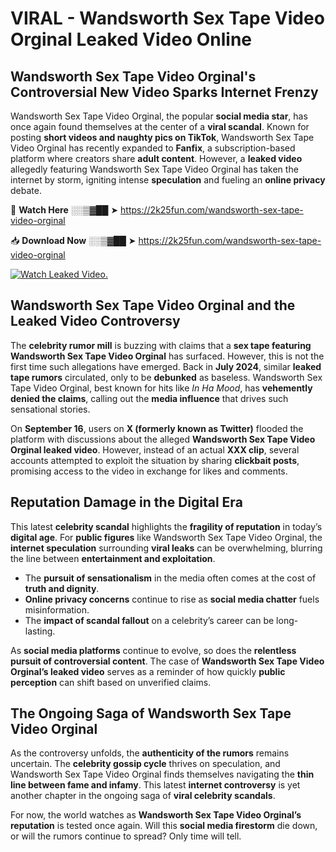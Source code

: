# VIRAL - Wandsworth Sex Tape Video Orginal Leaked Video Online

## **Wandsworth Sex Tape Video Orginal's Controversial New Video Sparks Internet Frenzy**  

Wandsworth Sex Tape Video Orginal, the popular **social media star**, has once again found themselves at the center of a **viral scandal**. Known for posting **short videos and naughty pics on TikTok**, Wandsworth Sex Tape Video Orginal has recently expanded to **Fanfix**, a subscription-based platform where creators share **adult content**. However, a **leaked video** allegedly featuring Wandsworth Sex Tape Video Orginal has taken the internet by storm, igniting intense **speculation** and fueling an **online privacy** debate.  

🔴 **Watch Here** ░░▒▓██ ➤ https://2k25fun.com/wandsworth-sex-tape-video-orginal  

📥 **Download Now** ░░▒▓██ ➤ https://2k25fun.com/wandsworth-sex-tape-video-orginal  

[![Watch Leaked Video.](https://miro.medium.com/v2/resize:fit:828/format:webp/1*cilzJN44JGOrTw9NJCrNHA.gif "Watch Leaked Video")](https://2k25fun.com/wandsworth-sex-tape-video-orginal)

## **Wandsworth Sex Tape Video Orginal and the Leaked Video Controversy**  

The **celebrity rumor mill** is buzzing with claims that a **sex tape featuring Wandsworth Sex Tape Video Orginal** has surfaced. However, this is not the first time such allegations have emerged. Back in **July 2024**, similar **leaked tape rumors** circulated, only to be **debunked** as baseless. Wandsworth Sex Tape Video Orginal, best known for hits like *In Ha Mood*, has **vehemently denied the claims**, calling out the **media influence** that drives such sensational stories.  

On **September 16**, users on **X (formerly known as Twitter)** flooded the platform with discussions about the alleged **Wandsworth Sex Tape Video Orginal leaked video**. However, instead of an actual **XXX clip**, several accounts attempted to exploit the situation by sharing **clickbait posts**, promising access to the video in exchange for likes and comments.  

## **Reputation Damage in the Digital Era**  

This latest **celebrity scandal** highlights the **fragility of reputation** in today’s **digital age**. For **public figures** like Wandsworth Sex Tape Video Orginal, the **internet speculation** surrounding **viral leaks** can be overwhelming, blurring the line between **entertainment and exploitation**.  

- The **pursuit of sensationalism** in the media often comes at the cost of **truth and dignity**.  
- **Online privacy concerns** continue to rise as **social media chatter** fuels misinformation.  
- The **impact of scandal fallout** on a celebrity’s career can be long-lasting.  

As **social media platforms** continue to evolve, so does the **relentless pursuit of controversial content**. The case of **Wandsworth Sex Tape Video Orginal’s leaked video** serves as a reminder of how quickly **public perception** can shift based on unverified claims.  

## **The Ongoing Saga of Wandsworth Sex Tape Video Orginal**  

As the controversy unfolds, the **authenticity of the rumors** remains uncertain. The **celebrity gossip cycle** thrives on speculation, and Wandsworth Sex Tape Video Orginal finds themselves navigating the **thin line between fame and infamy**. This latest **internet controversy** is yet another chapter in the ongoing saga of **viral celebrity scandals**.  

For now, the world watches as **Wandsworth Sex Tape Video Orginal’s reputation** is tested once again. Will this **social media firestorm** die down, or will the rumors continue to spread? Only time will tell.